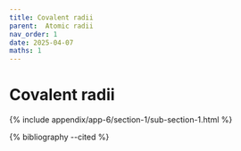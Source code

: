 ```yaml
---
title: Covalent radii
parent:  Atomic radii
nav_order: 1
date: 2025-04-07
maths: 1
---
```


# Covalent radii

{% include appendix/app-6/section-1/sub-section-1.html %}

{% bibliography --cited %}


